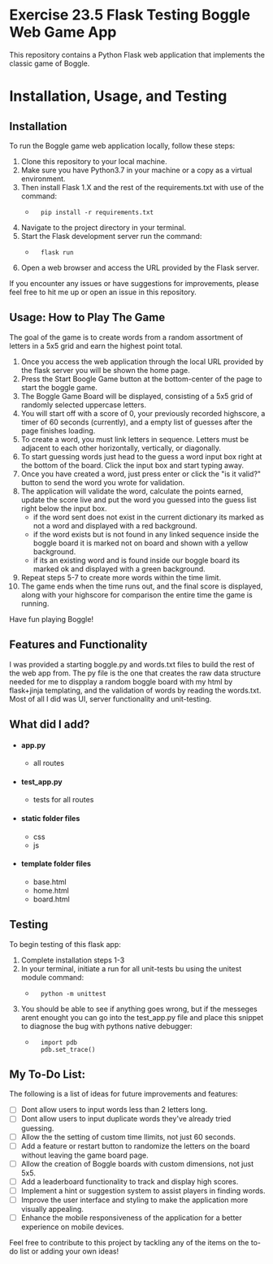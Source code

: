 # Exercise 23.5 Flask Testing Boggle Web Game App

This repository contains a Python Flask web application that implements the classic game of Boggle. 

# Installation, Usage, and Testing

## Installation
To run the Boggle game web application locally, follow these steps:

1. Clone this repository to your local machine.
2. Make sure you have Python3.7 in your machine or a copy as a virtual environment.
3. Then install Flask 1.X and the rest of the requirements.txt with use of the command:
    -       pip install -r requirements.txt
4. Navigate to the project directory in your terminal.
5. Start the Flask development server run the command:
    -       flask run
6. Open a web browser and access the URL provided by the Flask server.

If you encounter any issues or have suggestions for improvements, please feel free to hit me up or open an issue in this repository.

## Usage: How to Play The Game

The goal of the game is to create words from a random assortment of letters in a 5x5 grid and earn the highest point total.

1. Once you access the web application through the local URL provided  by the flask server you will be shown the home page.
2. Press the Start Boogle Game button at the bottom-center of the page to start the boggle game. 
3. The Boggle Game Board will be displayed, consisting of a 5x5 grid of randomly selected uppercase letters.
4. You will start off with a score of 0, your previously recorded highscore, a timer of 60 seconds (currently), and a empty list of guesses after the page finishes loading.
5. To create a word, you must link letters in sequence. Letters must be adjacent to each other horizontally, vertically, or diagonally.
6. To start guessing words just head to the guess a word input box right at the bottom of the board. Click the input box and start typing away. 
7. Once you have created a word, just press enter or click the "is it valid?" button to send the word you wrote for validation.
8. The application will validate the word, calculate the points earned, update the score live and put the word you guessed into the guess list right below the input box.
    - if the word sent does not exist in the current dictionary its marked as not a word and displayed with a red background.
    - if the word exists but is not found in any linked sequence inside the boggle board it is marked not on board and shown with a yellow background.
    - if its an existing word and is found inside our boggle board its marked ok and displayed with a green background.
9. Repeat steps 5-7 to create more words within the time limit.
10. The game ends when the time runs out, and the final score is displayed, along with your highscore for comparison the entire time the game is running.

Have fun playing Boggle!

## Features and Functionality

I was provided a starting boggle.py and words.txt files to build the rest of the web app from. The py file is the one that creates the raw data structure needed for me to dispplay a random boggle board with my html by flask+jinja templating, and the validation of words by reading the words.txt. Most of all I did was UI, server functionality and unit-testing. 

## What did I add?
- #### app.py
    - all routes
- #### test_app.py
    - tests for all routes
- #### static folder files
    - css
    - js
- #### template folder files
    - base.html
    - home.html
    - board.html

## Testing
To begin testing of this flask app:

1. Complete installation steps 1-3
2. In your terminal, initiate a run for all unit-tests bu using the unitest module command:
    -       python -m unittest
3. You should be able to see if anything goes wrong, but if the messeges arent enought you can go into the test_app.py file and place this snippet to diagnose the bug with pythons native debugger:
    -       import pdb
            pdb.set_trace()

## My To-Do List:

The following is a list of ideas for future improvements and features:

- [ ] Dont allow users to input words less than 2 letters long.
- [ ] Dont allow users to input duplicate words they've already tried guessing.
- [ ] Allow the the setting of custom time llimits, not just 60 seconds.
- [ ] Add a feature or restart button to randomize the letters on the board without leaving the game board page.
- [ ] Allow the creation of Boggle boards with custom dimensions, not just 5x5.
- [ ] Add a leaderboard functionality to track and display high scores.
- [ ] Implement a hint or suggestion system to assist players in finding words.
- [ ] Improve the user interface and styling to make the application more visually appealing.
- [ ] Enhance the mobile responsiveness of the application for a better experience on mobile devices.

Feel free to contribute to this project by tackling any of the items on the to-do list or adding your own ideas!


